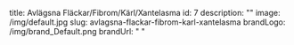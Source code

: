 title: Avlägsna Fläckar/Fibrom/Kärl/Xantelasma
id: 7
description: ""
image: /img/default.jpg
slug: avlagsna-flackar-fibrom-karl-xantelasma
brandLogo: /img/brand_Default.png
brandUrl: " "
